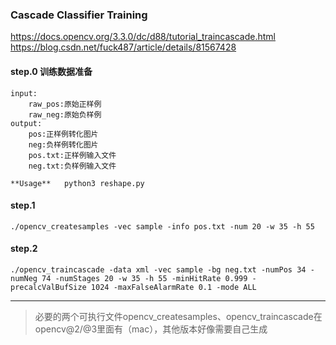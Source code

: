 ### Cascade Classifier Training

https://docs.opencv.org/3.3.0/dc/d88/tutorial_traincascade.html
https://blog.csdn.net/fuck487/article/details/81567428

#### step.0	训练数据准备
    input:
        raw_pos:原始正样例
        raw_neg:原始负样例
    output:
        pos:正样例转化图片
        neg:负样例转化图片
        pos.txt:正样例输入文件
        neg.txt:负样例输入文件
    
    **Usage**   python3 reshape.py

#### step.1
    ./opencv_createsamples -vec sample -info pos.txt -num 20 -w 35 -h 55

#### step.2

    ./opencv_traincascade -data xml -vec sample -bg neg.txt -numPos 34 -numNeg 74 -numStages 20 -w 35 -h 55 -minHitRate 0.999 -precalcValBufSize 1024 -maxFalseAlarmRate 0.1 -mode ALL

----
> 必要的两个可执行文件opencv_createsamples、opencv_traincascade在opencv@2/@3里面有（mac），其他版本好像需要自己生成

